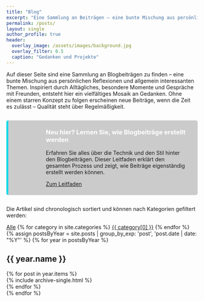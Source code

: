 ```yaml
---
title: "Blog"
excerpt: "Eine Sammlung an Beiträgen – eine bunte Mischung aus persönlichen Reflexionen, interessanten Themen, Projekten und alles was sonst noch bewegt."
permalink: /posts/
layout: single
author_profile: true
header:
  overlay_image: /assets/images/background.jpg
  overlay_filter: 0.5
  caption: "Gedanken und Projekte"
---
```


Auf dieser Seite sind eine Sammlung an Blogbeiträgen zu finden – eine bunte Mischung aus persönlichen Reflexionen und allgemein interessanten Themen. Inspiriert durch Alltägliches, besondere Momente und Gespräche mit Freunden, entsteht hier ein vielfältiges Mosaik an Gedanken. Ohne einem starren Konzept zu folgen erscheinen neue Beiträge, wenn die Zeit es zulässt – Qualität steht über Regelmäßigkeit.



<div class="notice--info feature-box" style="padding: 1.5em; margin: 2em 0; border-radius: 5px; display: flex; align-items: center; background-color: rgba(0, 0, 0, 0.2); border-left: 5px solid #05d9e8;">
  <div style="flex: 0 0 64px; margin-right: 1em;">
    <i class="fas fa-file-alt" style="font-size: 3em; color: #05d9e8;"></i>
  </div>
  <div>
    <h3 style="margin-top: 0; color: #ffffff;">Neu hier? Lernen Sie, wie Blogbeiträge erstellt werden</h3>
    <p>Erfahren Sie alles über die Technik und den Stil hinter den Blogbeiträgen. Dieser Leitfaden erklärt den gesamten Prozess und zeigt, wie Beiträge eigenständig erstellt werden können.</p>
    <a href="{{ site.baseurl }}{% post_url 2025-03-04-blogbeitrag-erstellen %}" class="btn notice--info" >Zum Leitfaden <i class="fas fa-arrow-right"></i></a>
  </div>
</div>

<div class="category-filter-container">
  <span class="filter-label">Die Artikel sind chronologisch sortiert und können nach Kategorien gefiltert werden:</span>
  <div class="category-buttons" style="margin-top: 1em;">
    <a href="#" class="btn btn--primary filter-category active" data-category="all">Alle</a>
    {% for category in site.categories %}
      <a href="#" class="btn btn--primary filter-category" data-category="{{ category[0] | slugify }}">{{ category[0] }}</a>
    {% endfor %}
  </div>
</div>

<div id="posts-container">
  <!-- Jahres-Gruppen-Ansicht -->
  <div id="yearly-groups-view">
    {% assign postsByYear = site.posts | group_by_exp: 'post', 'post.date | date: "%Y"' %}
    {% for year in postsByYear %}
      <section id="year-{{ year.name }}" class="taxonomy__section">
        <h2 class="archive__subtitle">{{ year.name }}</h2>
        <div class="entries-{{ site.entries_layout | default: 'list' }}">
          {% for post in year.items %}
            <div class="post-item" data-categories="{% for category in post.categories %}{{ category | slugify }} {% endfor %}">
              {% include archive-single.html %}
            </div>
          {% endfor %}
        </div>
      </section>
    {% endfor %}
  </div>
  
  <!-- Leere Kategorie Meldung -->
  <div id="empty-category-message" class="notice notice--warning" style="display: none;">
    <p><i class="fas fa-exclamation-circle"></i> Keine Beiträge in dieser Kategorie gefunden.</p>
  </div>
</div>

<!-- Kategoriefilterung einbinden -->
<script src="{{ site.baseurl }}/assets/js/category-filter.js"></script>